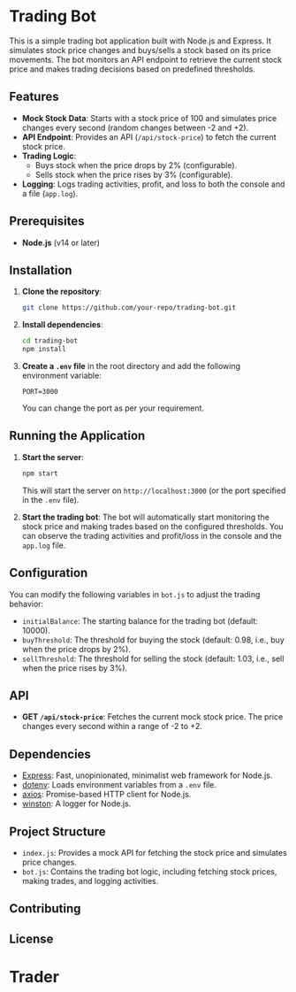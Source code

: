 
# Trading Bot

This is a simple trading bot application built with Node.js and Express. It simulates stock price changes and buys/sells a stock based on its price movements. The bot monitors an API endpoint to retrieve the current stock price and makes trading decisions based on predefined thresholds.

## Features

- **Mock Stock Data**: Starts with a stock price of 100 and simulates price changes every second (random changes between -2 and +2).
- **API Endpoint**: Provides an API (`/api/stock-price`) to fetch the current stock price.
- **Trading Logic**: 
  - Buys stock when the price drops by 2% (configurable).
  - Sells stock when the price rises by 3% (configurable).
- **Logging**: Logs trading activities, profit, and loss to both the console and a file (`app.log`).

## Prerequisites

- **Node.js** (v14 or later)

## Installation

1. **Clone the repository**:

   ```bash
   git clone https://github.com/your-repo/trading-bot.git
   ```

2. **Install dependencies**:

   ```bash
   cd trading-bot
   npm install
   ```

3. **Create a `.env` file** in the root directory and add the following environment variable:

   ```
   PORT=3000
   ```

   You can change the port as per your requirement.

## Running the Application

1. **Start the server**:

   ```bash
   npm start
   ```

   This will start the server on `http://localhost:3000` (or the port specified in the `.env` file).

2. **Start the trading bot**: The bot will automatically start monitoring the stock price and making trades based on the configured thresholds. You can observe the trading activities and profit/loss in the console and the `app.log` file.

## Configuration

You can modify the following variables in `bot.js` to adjust the trading behavior:

- `initialBalance`: The starting balance for the trading bot (default: 10000).
- `buyThreshold`: The threshold for buying the stock (default: 0.98, i.e., buy when the price drops by 2%).
- `sellThreshold`: The threshold for selling the stock (default: 1.03, i.e., sell when the price rises by 3%).

## API

- **GET `/api/stock-price`**: Fetches the current mock stock price. The price changes every second within a range of -2 to +2.

## Dependencies

- [Express](https://expressjs.com/): Fast, unopinionated, minimalist web framework for Node.js.
- [dotenv](https://github.com/motdotla/dotenv): Loads environment variables from a `.env` file.
- [axios](https://github.com/axios/axios): Promise-based HTTP client for Node.js.
- [winston](https://github.com/winstonjs/winston): A logger for Node.js.

## Project Structure

- `index.js`: Provides a mock API for fetching the stock price and simulates price changes.
- `bot.js`: Contains the trading bot logic, including fetching stock prices, making trades, and logging activities.

## Contributing
## License
# Trader
